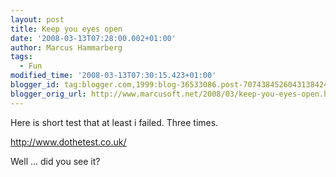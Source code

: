 ```yaml
---
layout: post
title: Keep you eyes open
date: '2008-03-13T07:28:00.002+01:00'
author: Marcus Hammarberg
tags:
  - Fun
modified_time: '2008-03-13T07:30:15.423+01:00'
blogger_id: tag:blogger.com,1999:blog-36533086.post-7074384526043138424
blogger_orig_url: http://www.marcusoft.net/2008/03/keep-you-eyes-open.html
---
```


Here is
short test that at least i failed. Three times.

<http://www.dothetest.co.uk/>

Well ... did you see it?
